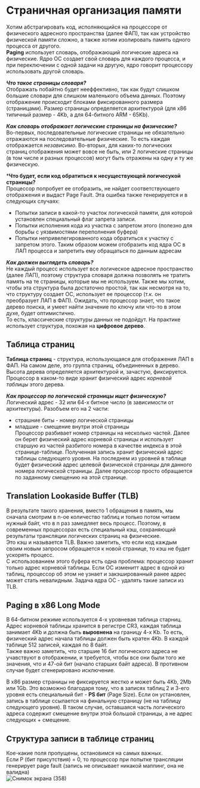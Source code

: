 # Страничная организация памяти  
Хотим абстрагировать код, исполняющийся на процессоре от физического адресного пространства (далее ФАП), так как устройство физической памяти сложно, а также 
хотим изолировать память одного процесса от другого.  
**Paging** использует словарь, отображающий логические адреса на физические. Ядро ОС создает свой словарь для каждого процесса, и при переключении с одной 
задачи на другую, ядро говорит процессору использовать другой словарь.  

***Что такое страницы словаря?***  
Отображать побайтно будет нееффективно, так как будут слишком большие словари для слишком маленького объема данных. Поэтому отображение происходит блоками 
фиксированного размера (страницами). Размер страницы определяется архитектурой (для x86 типичный размер - 4Kb, а для 64-битного ARM - 65Kb).

***Как словарь отображает логические страницы на физические?***  
Во-первых, последовательные логические страницы не обязательно отражаются на последовательные физические. То есть каждая отображается *независимо*. Во-вторых, 
для каких-то логических страниц отображения может вовсе не быть, или 2 логические страницы (в том числе и разных процессов) могут быть отражены на одну и ту же 
физическую.  

***Что будет, если код обратиться к несуществующей логичесукой страницы?**  
Процессор попробует ее отобразить, не найдет соответствующего отображения и выдаст Page Fault. Эта ошибка также генерируется и в следующих случаях:  
+ Попытки записи в какой-то участок логической памяти, для которой установлен специальный флаг запрета записи.
+ Попытки исполнения кода из участка с запретом этого (полезно для борьбы с уязвимостями переполнения буфера)
+ Попытки непривелегированного кода обратиться к участку с запретом этого. Таким образом можем отобразить код ядра ОС в ЛАП процесса и запретить ему обращаться по 
данным адресам

***Как должен выглядеть словарь?***  
Не каждый процесс использует все логическое адресное пространство (далее ЛАП), поэтому структура словаря должна позволять не тратить память на те страницы, которые 
мы не используем. Также мы хотим, чтобы эта структура была достаточно простой, так как несмотря на то, что структуру создает ОС, использует ее процессор (т.к. он 
преобразует ЛАП в ФАП). Ожидать, что процессор знает, что такое дерево поиска, и умеет найти значение по ключу или что-то в этом духе, будет оптимистично.  
То есть, классические структуры данных не подойдут. На практике использует структура, похожая на **цифровое дерево**.  
## Таблица страниц  
**Таблица страниц** - структура, использующаяся для отображения ЛАП в ФАП. На самом деле, это группа страниц, объединенных в дерево. Высота дерева определяется 
архитектурой и, зачастую, фиксируется.  
Процессор в каком-то виде хранит физический адрес *корневой таблицы* этого дерева.  

***Как процессор по логической страницы ищет физическую?***  
Логический адрес - 32 или 64-х битное число (в зависимости от архитектуры). Разобъем его на 2 части:  
+ страшние биты - номер логической страницы
+ младшие - смещение внутри этой страницы  
Процессор разбивает номер страницы на несколько частей. Далее он берет физический адрес корневой страницы и использует старшую из частей разбитого номера в качестве
индекса в этой странице-таблице. Полученная запись хранит физический адрес таблицы следующего уровня. На последнем из уровней в таблице будет физический адрес
целевой физической страницы для данного номера логической страницы. Далее процессор просто обращается по заданному смещению на этой странице.
## Translation Lookaside Buffer (TLB) 
В результате такого хранения, вместо 1 обращения в память, мы сначала смотрим в n-ое количество таблиц и только потом читаем нужный байт, что в n раз замедляет 
весь процесс. Поэтому, в современных процессорах есть специальный кэш, сохраняющий результаты трансляции логических страниц на физические.  
Это кэш и называется TLB. Важно заметить, что если код каждым своим новым запросом обращается к новой странице, то кэш не будет ускорять процесс.  
С использованием этого буфера есть одна проблема: процессор хранит только адрес корневой таблицы. Если ОС изменитт адрес в одной из таблиц, процессор об этом не 
узнает и закэшированный ранее адрес может стать невалидным. Задача ядра ОС - удалять такие записи из TLB.  
## Paging в x86 Long Mode  
В 64-битном режиме используется 4-х уровневая таблица старниц. Адрес корневой таблицы хранится в регистре CR3, каждая таблица занимает 4Kb и должна быть 
**выровнена** на границу 4-х Kb. То есть, физический адрес начала таблицы должен быть кратен 4Kb. В каждой таблице 512 записей, каждая по 8 байт.  
Также важно заметить, что старшие 16 бит логического адреса не учавствуют в отображении, и требуется, чтобы все они были того же значения, что и 47-ой бит 
(начало старших байт адреса). В противном случае будет сгенерировано исключение.  

В x86 размер страницы не фиксируется жестко и может быть 4Kb, 2Mb или 1Gb. Это возможно благодаря тому, что в записях таблиц 2 и 3-его уровня есть специальный 
бит - **PS бит** (Page Size). Если он установлен, запись в таблице ссылается на финальную страницу (не на таблицу следующего уровня). В таком случае, оставшаяся 
часть логического адреса содержит смещение внутри этой большой страницы, а не адрес следующих + смещение.  
## Структура записи в таблице страниц  
Кое-какие поля пропущены, остановимся на самых важных.  
Если P (бит присутствия) = 0, то процессор при попытке трансляции генерирует page fault (запись не описывает никакой маппинг, она не валидна)  
![Снимок экрана (358)](https://github.com/BorisDeLaMar/Operating_systems/assets/91004615/f0de186d-ca80-466d-bcf7-b808a5559601)
